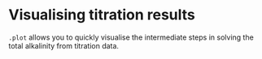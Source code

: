 # Visualising titration results

`.plot` allows you to quickly visualise the intermediate steps in solving the total alkalinity from titration data.
